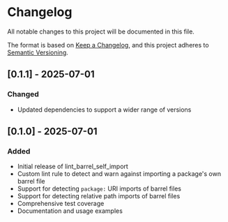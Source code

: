 # Changelog

All notable changes to this project will be documented in this file.

The format is based on [Keep a Changelog](https://keepachangelog.com/en/1.0.0/),
and this project adheres to [Semantic Versioning](https://semver.org/spec/v2.0.0.html).

## [0.1.1] - 2025-07-01

### Changed

- Updated dependencies to support a wider range of versions

## [0.1.0] - 2025-07-01

### Added

- Initial release of lint_barrel_self_import
- Custom lint rule to detect and warn against importing a package's own barrel file
- Support for detecting `package:` URI imports of barrel files
- Support for detecting relative path imports of barrel files
- Comprehensive test coverage
- Documentation and usage examples
